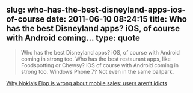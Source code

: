 slug: who-has-the-best-disneyland-apps-ios-of-course
date: 2011-06-10 08:24:15
title: Who has the best Disneyland apps? iOS, of course with Android coming...
type: quote
---

> Who has the best Disneyland apps? iOS, of course with Android coming in strong too. Who has the best restaurant apps, like Foodspotting or Chewsy? iOS of course with Android coming in strong too. Windows Phone 7? Not even in the same ballpark.

[Why Nokia’s Elop is wrong about mobile sales: users aren’t idiots](http://scobleizer.com/2011/06/09/why-nokias-elop-is-wrong-about-mobile-sales-users-arent-idiots/)
